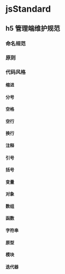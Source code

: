 # jsStandard
## h5 管理端维护规范
### 命名规范

### 原则

### 代码风格

#### 缩进

#### 分号

#### 空格

#### 空行

#### 换行

#### 注释

#### 引号

#### 括号

#### 变量

#### 对象

#### 数组

#### 函数

#### 字符串

#### 原型

#### 模块

#### 迭代器